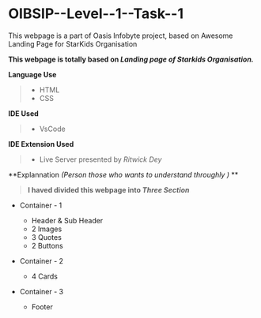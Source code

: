 # OIBSIP--Level--1--Task--1
This webpage is a part of Oasis Infobyte project, based on Awesome Landing Page for StarKids Organisation

**This webpage is totally based on _Landing page of Starkids Organisation._**

**Language Use**

> + HTML
> + CSS

**IDE Used**

> + VsCode

**IDE Extension Used**

> + Live Server presented by _Ritwick Dey_

**Explannation _(Person those who wants to understand throughly )_ **

> **I haved divided this webpage into _Three Section_**
 
- Container - 1
  - Header & Sub Header
  - 2 Images
  - 3 Quotes
  - 2 Buttons

- Container - 2
  - 4 Cards
  
- Container - 3
  - Footer
